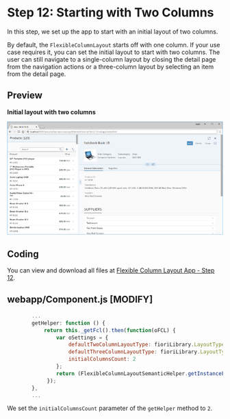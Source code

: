 <!-- loioa96fbe44ae6544589a096041f99d38c2 -->

# Step 12: Starting with Two Columns

In this step, we set up the app to start with an initial layout of two columns.

By default, the `FlexibleColumnLayout` starts off with one column. If your use case requires it, you can set the initial layout to start with two columns. The user can still navigate to a single-column layout by closing the detail page from the navigation actions or a three-column layout by selecting an item from the detail page.



<a name="loioa96fbe44ae6544589a096041f99d38c2__section_yfh_d31_12b"/>

## Preview

   
  
**Initial layout with two columns**

 ![](images/Starting_with_Two_Columns_Fiori_2_0_Tutorial_18a03a8.png "Initial layout with two columns") 



<a name="loioa96fbe44ae6544589a096041f99d38c2__section_fd2_4dd_lbb"/>

## Coding

You can view and download all files at [Flexible Column Layout App - Step 12](https://ui5.sap.com/#/sample/sap.f.tutorial.fiori2.12/preview).



<a name="loioa96fbe44ae6544589a096041f99d38c2__section_wlp_xpj_l4b"/>

## webapp/Component.js \[MODIFY\]

```js
		...
		getHelper: function () {
			return this._getFcl().then(function(oFCL) {
				var oSettings = {
					defaultTwoColumnLayoutType: fioriLibrary.LayoutType.TwoColumnsMidExpanded,
					defaultThreeColumnLayoutType: fioriLibrary.LayoutType.ThreeColumnsMidExpanded,
					initialColumnsCount: 2
				};
				return (FlexibleColumnLayoutSemanticHelper.getInstanceFor(oFCL, oSettings));
			 });
		},
		...
```

We set the `initialColumnsCount` parameter of the `getHelper` method to `2`.

